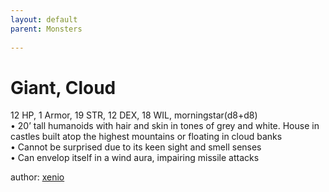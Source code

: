 ```yaml
---
layout: default
parent: Monsters 
   
--- 
```

# Giant, Cloud
12 HP, 1 Armor, 19 STR, 12 DEX, 18 WIL, morningstar(d8+d8)  
• 20’ tall humanoids with hair and skin in tones of grey and white. House in castles built atop the highest mountains or floating in cloud banks  
• Cannot be surprised due to its keen sight and smell senses  
• Can envelop itself in a wind aura, impairing missile attacks  




author: [xenio](https://xenioinabottle.blogspot.com/2021/02/classic-monsters-for-cairnito-part-1.html) 


